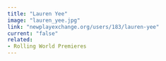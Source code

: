 ```yaml
---
title: "Lauren Yee"
image: "lauren_yee.jpg"
link: "newplayexchange.org/users/183/lauren-yee"
current: "false"
related:
- Rolling World Premieres
---
```

